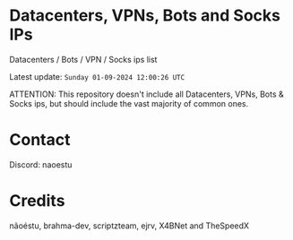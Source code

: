 # Datacenters, VPNs, Bots and Socks IPs
 
Datacenters / Bots / VPN / Socks ips list

Latest update: `Sunday 01-09-2024 12:00:26 UTC` 

ATTENTION: This repository doesn't include all Datacenters, VPNs, Bots & Socks ips, 
but should include the vast majority of common ones.

# Contact
Discord: naoestu

# Credits
nãoéstu, brahma-dev, scriptzteam, ejrv, X4BNet and TheSpeedX
